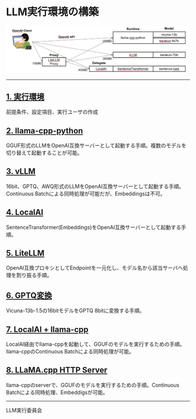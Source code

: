 # LLM実行環境の構築

<img src="1.env/img/1.arch.png">

<hr>

## [1. 実行環境](1.env/)
前提条件、設定項目、実行ユーザの作成

## [2. llama-cpp-python](2.llamacpp/)
GGUF形式のLLMをOpenAI互換サーバーとして起動する手順。複数のモデルを切り替えて起動することが可能。

## [3. vLLM](3.vllm/)
16bit、GPTQ、AWQ形式のLLMをOpenAI互換サーバーとして起動する手順。Continuous Batchによる同時処理が可能だが、Embeddingsは不可。

## [4. LocalAI](4.localai/)
SentenceTransformer(Embeddings)をOpenAI互換サーバーとして起動する手順。

## [5. LiteLLM](5.litellm/)
OpenAI互換プロキシとしてEndpointを一元化し、モデル名から該当サーバへ処理を割り振る手順。

## [6. GPTQ変換](6.gptq/)
Vicuna-13b-1.5の16bitモデルをGPTQ 8bitに変換する手順。

## [7. LocalAI + llama-cpp](7.loalai_llamacpp/)
LocalAI経由でllama-cppを起動して、GGUFのモデルを実行するための手順。llama-cppのContinuous Batchによる同時処理が可能。

## [8. LLaMA.cpp HTTP Server](8.llamacpp_server/)
llama-cppのserverで、GGUFのモデルを実行するための手順。Continuous Batchによる同時処理、Embeddigsが可能。  

<hr>

LLM実行委員会